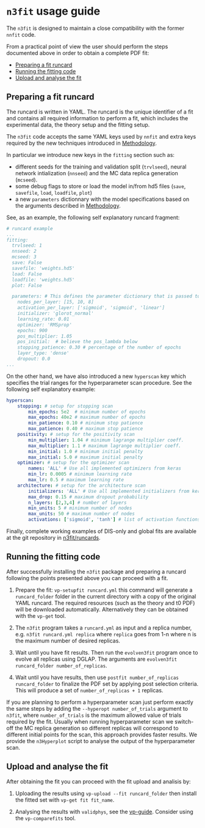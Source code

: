 `n3fit` usage guide
===================

The `n3fit` is designed to maintain a close compatibility with the former `nnfit` code.

From a practical point of view the user should perform the steps documented above in order to obtain a complete PDF fit:

- [Preparing a fit runcard](#preparing-a-fit-runcard)
- [Running the fitting code](#running-the-fitting-code)
- [Upload and analyse the fit](#upload-and-analyse-the-fit)

Preparing a fit runcard
-----------------------

The runcard is written in YAML. The runcard is the unique identifier of a fit and contains all required information to perform a fit, which includes the experimental data, the theory setup and the fitting setup.

The `n3fit` code accepts the same YAML keys used by `nnfit` and extra keys required by the new techniques introduced in [Methodology](methodology).

In particular we introduce new keys in the `fitting` section such as:
- different seeds for the training and validation split (`trvlseed`), neural network intialization (`nnseed`) and the MC data replica generation (`mcseed`).
- some debug flags to store or load the model in/from hd5 files (`save`, `savefile`, `load`, `loadfile`, `plot`)
- a new `parameters` dictionnary with the model specifications based on the arguments described in [Methodology](methodology).

See, as an example, the following self explanatory runcard fragment:
```yaml
# runcard example
...
fitting:
  trvlseed: 1
  nnseed: 2
  mcseed: 3
  save: False
  savefile: 'weights.hd5'
  load: False
  loadfile: 'weights.hd5'
  plot: False

  parameters: # This defines the parameter dictionary that is passed to the Model Trainer
    nodes_per_layer: [15, 10, 8]
    activation_per_layer: ['sigmoid', 'sigmoid', 'linear']
    initializer: 'glorot_normal'
    learning_rate: 0.01
    optimizer: 'RMSprop'
    epochs: 900
    pos_multiplier: 1.05
    pos_initial:  # believe the pos_lambda below
    stopping_patience: 0.30 # percentage of the number of epochs
    layer_type: 'dense'
    dropout: 0.0
...
```

On the other hand, we have also introduced a new `hyperscan` key which specifies the trial ranges for the hyperparameter scan procedure. See the following self explanatory example:
```yaml
hyperscan:
    stopping: # setup for stopping scan
        min_epochs: 5e2  # minimum number of epochs
        max_epochs: 40e2 # maximum number of epochs
        min_patience: 0.10 # minimum stop patience
        max_patience: 0.40 # maximum stop patience
    positivity: # setup for the positivity scan
        min_multiplier: 1.04 # minimum lagrange multiplier coeff.
        max_multiplier: 1.1 # maximum lagrange multiplier coeff.
        min_initial: 1.0 # minimum initial penalty
        max_initial: 5.0 # maximum initial penalty
    optimizer: # setup for the optimizer scan
        names: 'ALL' # Use all implemented optimizers from keras
        min_lr: 0.0005 # minimum learning rate
        max_lr: 0.5 # maximum learning rate
    architecture: # setup for the architecture scan
        initializers: 'ALL' # Use all implemented initializers from keras
        max_drop: 0.15 # maximum dropout probability
        n_layers: [2,3,4] # number of layers
        min_units: 5 # minimum number of nodes
        max_units: 50 # maximum number of nodes
        activations: ['sigmoid', 'tanh'] # list of activation functions
```


Finally, complete working examples of DIS-only and global fits are available at the git repository in [n3fit/runcards](https://github.com/NNPDF/nnpdf/tree/master/n3fit/runcards).

Running the fitting code
------------------------

After successfully installing the `n3fit` package and preparing a runcard following the points presented above you can proceed with a fit.

1. Prepare the fit: `vp-setupfit runcard.yml` this command will
generate a `runcard_folder` folder in the current directory with a
copy of the original YAML runcard.  The required resources (such as the theory
and t0 PDF) will be downloaded automatically. Alternatively they can be obtained
with the `vp-get` tool.

2. The `n3fit` program takes a `runcard.yml` as input and a replica number, e.g.  ```n3fit
runcard.yml replica``` where `replica` goes from 1-n where n is the maximum number of desired replicas.

3. Wait until you have fit results. Then run the `evolven3fit` program once to evolve all replicas using DGLAP. The arguments are `evolven3fit runcard_folder number_of_replicas`.

4. Wait until you have results, then use `postfit
number_of_replicas runcard_folder` to finalize the PDF set by
applying post selection criteria. This will produce a set of
`number_of_replicas + 1` replicas.

If you are planning to perform a hyperparameter scan just perform exactly the same steps by adding the `--hyperopt number_of_trials` argument to `n3fit`, where `number_of_trials` is the maximum allowed value of trials required by the fit. Usually when running hyperparameter scan we switch-off the MC replica generation so different replicas will correspond to different initial points for the scan, this approach provides faster results. We provide the `n3Hyperplot` script to analyse the output of the hyperparameter scan.

Upload and analyse the fit
--------------------------

After obtaining the fit you can proceed with the fit upload and analisis by:

1. Uploading the results using `vp-upload --fit runcard_folder` then
install the fitted set with `vp-get fit fit_name`.

2. Analysing the results with `validphys`, see the
[vp-guide](../vp/index).
Consider using the `vp-comparefits` tool.
